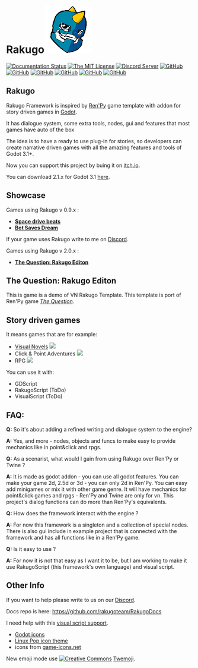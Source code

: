 
# Rakugo![Logo](graphics/window_icon.png)
[![Documentation Status](https://readthedocs.org/projects/rakugo/badge/?version=latest)](https://rakugo.readthedocs.io/en/latest/?badge=latest)
[![The MIT License](https://img.shields.io/badge/license-MIT-orange.svg?style=flat-square)](LICENSE)
[![Discord Server](https://img.shields.io/discord/484604562183815169.svg?style=flat-square)](https://discord.gg/K9gvjdg)
[![GitHub](https://img.shields.io/github/contributors/rakugoteam/Rakugo.svg?style=flat-square)](https://github.com/rakugoteam/Rakugo)
[![GitHub](https://img.shields.io/github/stars/rakugoteam/Rakugo.svg?style=flat-square)](https://github.com/rakugoteam/Rakugo)
[![GitHub](https://img.shields.io/github/forks/rakugoteam/Rakugo.svg?style=flat-square)](https://github.com/rakugoteam/Rakugo/network)
[![GitHub](https://img.shields.io/github/watchers/badges/shields.svg?label=Watch&style=flat-square)](https://github.com/rakugoteam/Rakugo)
[![GitHub](https://img.shields.io/github/issues/rakugoteam/Rakugo.svg?style=flat-square)](https://github.com/rakugoteam/Rakugo/issues)
[![GitHub](https://img.shields.io/github/issues-closed/rakugoteam/Rakugo.svg?style=flat-square)](https://github.com/rakugoteam/Rakugo/issues)

## Rakugo

Rakugo Framework is inspired by [Ren'Py](https://www.renpy.org) game template with addon for story driven games in [Godot](https://godotengine.org).

It has dialogue system, some extra tools, nodes, gui and features that most games have auto of the box

The idea is to have a ready to use plug-in for stories, so developers can create narrative driven games with all the amazing features and tools of Godot 3.1+.

Now you can support this project by buing it on [itch.io](https://jebedaia.itch.io/rakugo).

You can download 2.1.x for Godot 3.1 [here](https://github.com/rakugoteam/Rakugo/releases).

## Showcase

Games using Rakugo v 0.9.x :
- [**Space drive beats**](https://plopsis.itch.io/space-drive-beats)
- [**Bot Saves Dream**](https://plopsis.itch.io/curator-bot)

If your game uses Rakugo write to me on [Discord](https://discord.gg/K9gvjdg).

Games using Rakugo v 2.0.x :
- [**The Question: Rakugo Editon**](https://github.com/rakugoteam/Rakugo/tree/the-question-1.2)

## The Question: Rakugo Editon

This is game is a demo of VN Rakugo Template.
This template is port of Ren'Py game [*The Question*](https://games.renpy.org/game/question).

## Story driven games

It means games that are for example:

- [Visual Novels](https://github.com/rakugoteam/Rakugo/tree/the-question) ![](https://img.shields.io/badge/VN-100%25-brightgreen.svg?style=flat-square)
- Click & Point Adventures ![](https://img.shields.io/badge/Adv-25%25-yellowgreen.svg?style=flat-square)
- RPG ![](https://img.shields.io/badge/RPG-40%25-green.svg?style=flat-square)

You can use it with:
- GDScript
- RakugoScript (ToDo)
- VisualScript (ToDo)

## FAQ:

**Q:** So it's about adding a refined writing and dialogue system to the engine? </p>
**A:** Yes, and more - nodes, objects and funcs to make easy to provide mechanics like in point&click and rpgs.

**Q:** As a scenarist, what would I gain from using Rakugo over Ren'Py or Twine ? </p>
**A:** It is made as godot addon - you can use all godot features.
You can make your game 2d, 2.5d or 3d - you can only 2d in Ren'Py.
You can easy add minigames or mix it with other game genre.
It will have mechanics for point&click games and rpgs - Ren'Py and Twine are only for vn.
This project's dialog functions can do more than Ren'Py's equivalents.

**Q:** How does the framework interact with the engine ? </p>
**A:** For now this framework is a singleton and a collection of special nodes. There is also gui include in example project that is connected with the framework and has all functions like in a Ren'Py game.

**Q:** Is it easy to use ?</p>
**A:** For now it is not that easy as I want it to be, but I am working to make it use RakugoScript (this framework's own language) and visual script.


## Other Info

If you want to help please write to us on our [Discord](https://discord.gg/K9gvjdg).

Docs repo is here: https://github.com/rakugoteam/RakugoDocs

I need help with this [visual script support](https://github.com/rakugoteam/Rakugo/issues/26).

- [Godot icons](https://github.com/godotengine/godot-design/tree/master/engine/icons/optimized)
- [Linux Pop icon theme](https://github.com/pop-os/icon-theme)
- icons from [game-icons.net](https://game-icons.net)

New emoji mode use [![Creative Commons](https://img.shields.io/badge/license-CC0%201.0-orange.svg?style=flat-square)](http://creativecommons.org/publicdomain/zero/1.0/) [Twemoji](https://twemoji.twitter.com/).
